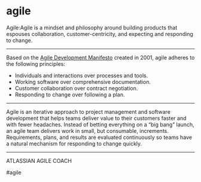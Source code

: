 # agile
Agile:Agile is a mindset and philosophy around building products that espouses collaboration, customer-centricity, and expecting and responding to change.
***
Based on the [Agile Development Manifesto](http://agilemanifesto.org/) created in 2001, agile adheres to the following principles:

-   Individuals and interactions over processes and tools.
-   Working software over comprehensive documentation.
-   Customer collaboration over contract negotiation.
-   Responding to change over following a plan.
***
Agile is an iterative approach to project management and software development that helps teams deliver value to their customers faster and with fewer headaches. Instead of betting everything on a “big bang” launch, an agile team delivers work in small, but consumable, increments. Requirements, plans, and results are evaluated continuously so teams have a natural mechanism for responding to change quickly.  
***
  
ATLASSIAN AGILE COACH

#agile 